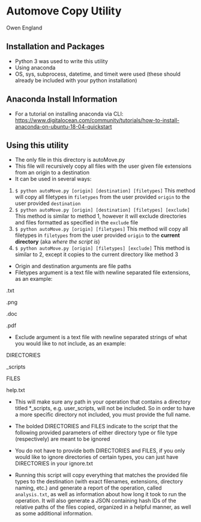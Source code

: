 # Automove Copy Utility
Owen England

## Installation and Packages


* Python 3 was used to write this utility
* Using anaconda
* OS, sys, subprocess, datetime, and timeit were used (these should already be included with your python installation)


## Anaconda Install Information


 * For a tutorial on installing anaconda via CLI: https://www.digitalocean.com/community/tutorials/how-to-install-anaconda-on-ubuntu-18-04-quickstart


## Using this utility


* The only file in this directory is autoMove.py
* This file will recursively copy all files with the user given file extensions from an origin to a destination
* It can be used in several ways:
1. `$ python autoMove.py [origin] [destination] [filetypes]`
This method will copy all filetypes in `filetypes` from the user provided `origin` to the user provided `destination`
2. `$ python autoMove.py [origin] [destination] [filetypes] [exclude]`
This method is similar to method 1, however it will exclude directories and files formatted as specified in the `exclude` file
3. `$ python autoMove.py [origin] [filetypes]`
This method will copy all filetypes in `filetypes` from the user provided `origin` to the **current directory** (aka *where the script is*)
4. `$ python autoMove.py [origin] [filetypes] [exclude]`
This method is similar to 2, except it copies to the current directory like method 3

* Origin and destination arguments are file paths
* Filetypes argument is a text file with newline separated file extensions, as an example:

.txt

.png

.doc

.pdf

* Exclude argument is a text file with newline separated strings of what you would like to not include, as an example:

DIRECTORIES

_scripts

FILES

help.txt

* This will make sure any path in your operation that contains a directory titled *_scripts, e.g. user_scripts, will not be included. So in order to have a more specific directory not included, you must provide the full name.
* The bolded DIRECTORIES and FILES indicate to the script that the following provided parameters of either directory type or file type (respectively) are meant to be ignored
* You do not have to provide both DIRECTORIES and FILES, if you only would like to ignore directories of certain types, you can just have DIRECTORIES in your ignore.txt


* Running this script will copy everything that matches the provided file types to the destination (with exact filenames, extensions, directory naming, etc.) and generate a report of the operation, called `analysis.txt`, as well as information about how long it took to run the operation. It will also generate a JSON containing hash IDs of the relative paths of the files copied, organized in a helpful manner, as well as some additional information.



